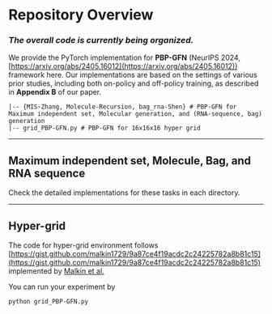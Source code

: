 # Repository Overview

### *The overall code is currently being organized.*

We provide the PyTorch implementation for **PBP-GFN** (NeurIPS 2024, [https://arxiv.org/abs/2405.16012](https://arxiv.org/abs/2405.16012)) framework here. Our implementations are based on the settings of various prior studies, including both on-policy and off-policy training, as described in **Appendix B** of our paper. 
 
```
|-- {MIS-Zhang, Molecule-Recursion, bag_rna-Shen} # PBP-GFN for Maximum independent set, Molecular generation, and (RNA-sequence, bag) generation
|-- grid_PBP-GFN.py # PBP-GFN for 16x16x16 hyper grid
```

---

## Maximum independent set, Molecule, Bag, and RNA sequence

Check the detailed implementations for these tasks in each directory.

---


## Hyper-grid 

The code for hyper-grid environment follows [https://gist.github.com/malkin1729/9a87ce4f19acdc2c24225782a8b81c15](https://gist.github.com/malkin1729/9a87ce4f19acdc2c24225782a8b81c15) implemented by [Malkin et al.](https://arxiv.org/abs/2201.13259)

You can run your experiment by 

```bash
python grid_PBP-GFN.py
```
